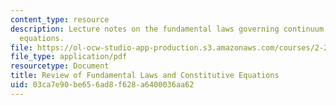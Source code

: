 ```yaml
---
content_type: resource
description: Lecture notes on the fundamental laws governing continuum flow and constitutive
  equations.
file: https://ol-ocw-studio-app-production.s3.amazonaws.com/courses/2-27-turbulent-flow-and-transport-spring-2002/03ca7e90be656ad8f628a6400036aa62_Fundamentals.pdf
file_type: application/pdf
resourcetype: Document
title: Review of Fundamental Laws and Constitutive Equations
uid: 03ca7e90-be65-6ad8-f628-a6400036aa62
---
```

